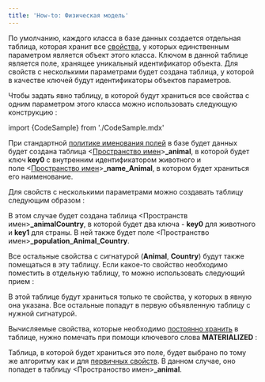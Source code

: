 ```yaml
---
title: 'How-to: Физическая модель'
---
```


По умолчанию, каждого класса в базе данных создается отдельная таблица, которая хранит все [свойства](Свойства.md), у которых единственным параметром является объект этого класса. Ключом в данной таблице является поле, хранящее уникальный идентификатор объекта. Для свойств с несколькими параметрами будет создана таблица, у которой в качестве ключей будут идентификаторы объектов параметров.

Чтобы задать явно таблицу, в которой будут храниться все свойства с одним параметром этого класса можно использовать следующую конструкцию :

import {CodeSample} from './CodeSample.mdx'

<CodeSample url="https://documentation.lsfusion.org/sample?file=UseCaseDBModel&block=sample1"/>

При стандартной [политике именования полей](Таблицы.md#именование-полей) в базе будет данных будет создана таблица <[Пространство имен](Именование.md)\>**\_animal**, в которой будет ключ **key0** с внутренним идентификатором животного и поле <[Пространство имен](Именование.md)\>**\_name\_Animal**, в котором будет храниться его наименование.

Для свойств с несколькими параметрами можно создавать таблицу следующим образом :

<CodeSample url="https://documentation.lsfusion.org/sample?file=UseCaseDBModel&block=sample2"/>

В этом случае будет создана таблица <Пространств имен\>**\_animalCountry**, в которой будет два ключа - **key0** для животного и **key1** для страны. В ней также будет поле <Пространство имен\>**\_population\_Animal\_Country**.

Все остальные свойства с сигнатурой (**Animal**, **Country**) будут также помещаться в эту таблицу. Если какое-то свойство необходимо поместить в отдельную таблицу, то можно использовать следующий прием :

<CodeSample url="https://documentation.lsfusion.org/sample?file=UseCaseDBModel&block=sample3"/>

В этой таблице будут храниться только те свойства, у которых в явную она указана. Все остальные попадут в первую объявленную таблицу с нужной сигнатурой.

Вычисляемые свойства, которые необходимо [постоянно хранить](Материализации.md) в таблице, нужно помечать при помощи ключевого слова **MATERIALIZED** :

<CodeSample url="https://documentation.lsfusion.org/sample?file=UseCaseDBModel&block=sample4"/>

Таблица, в которой будет храниться это поле, будет выбрано по тому же алгоритму как и для [первичных свойств](Первичные_свойства_DATA.md). В данном случае, оно попадет в таблицу <Пространоство имен\>**\_animal**.
